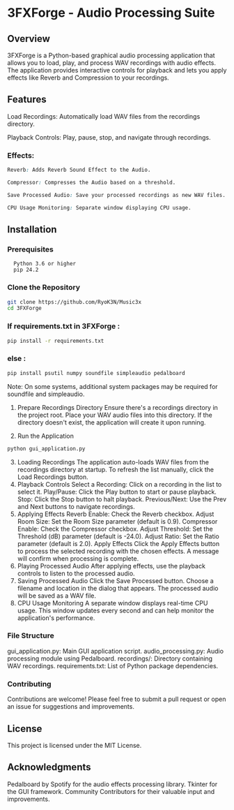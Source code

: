 # 3FXForge - Audio Processing Suite

## Overview

3FXForge is a Python-based graphical audio processing application that allows you to load, play, and process WAV recordings with audio effects. The application provides interactive controls for playback and lets you apply effects like Reverb and Compression to your recordings. 


## Features

Load Recordings: Automatically load WAV files from the recordings directory.

Playback Controls: Play, pause, stop, and navigate through recordings.

### Effects:
```css
Reverb: Adds Reverb Sound Effect to the Audio.

Compressor: Compresses the Audio based on a threshold.

Save Processed Audio: Save your processed recordings as new WAV files.

CPU Usage Monitoring: Separate window displaying CPU usage.
```
## Installation
### Prerequisites
      Python 3.6 or higher
      pip 24.2
  
### Clone the Repository
```bash
git clone https://github.com/RyoK3N/Music3x
cd 3FXForge
```
### If requirements.txt in 3FXForge :
``` bash
pip install -r requirements.txt
```
### else :

```bash
pip install psutil numpy soundfile simpleaudio pedalboard
```
Note: On some systems, additional system packages may be required for soundfile and simpleaudio.

1. Prepare Recordings Directory
Ensure there's a recordings directory in the project root. Place your WAV audio files into this directory. If the directory doesn't exist, the application will create it upon running.

2. Run the Application
```bash
python gui_application.py
```

3. Loading Recordings
The application auto-loads WAV files from the recordings directory at startup.
To refresh the list manually, click the Load Recordings button.
4. Playback Controls
Select a Recording: Click on a recording in the list to select it.
Play/Pause: Click the Play button to start or pause playback.
Stop: Click the Stop button to halt playback.
Previous/Next: Use the Prev and Next buttons to navigate recordings.
5. Applying Effects
Reverb
Enable: Check the Reverb checkbox.
Adjust Room Size: Set the Room Size parameter (default is 0.9).
Compressor
Enable: Check the Compressor checkbox.
Adjust Threshold: Set the Threshold (dB) parameter (default is -24.0).
Adjust Ratio: Set the Ratio parameter (default is 2.0).
Apply Effects
Click the Apply Effects button to process the selected recording with the chosen effects.
A message will confirm when processing is complete.
6. Playing Processed Audio
After applying effects, use the playback controls to listen to the processed audio.
7. Saving Processed Audio
Click the Save Processed button.
Choose a filename and location in the dialog that appears.
The processed audio will be saved as a WAV file.
8. CPU Usage Monitoring
A separate window displays real-time CPU usage.
This window updates every second and can help monitor the application's performance.

### File Structure
gui_application.py: Main GUI application script.
audio_processing.py: Audio processing module using Pedalboard.
recordings/: Directory containing WAV recordings.
requirements.txt: List of Python package dependencies.

### Contributing
Contributions are welcome! Please feel free to submit a pull request or open an issue for suggestions and improvements.

## License
This project is licensed under the MIT License.

## Acknowledgments
Pedalboard by Spotify for the audio effects processing library.
Tkinter for the GUI framework.
Community Contributors for their valuable input and improvements.
